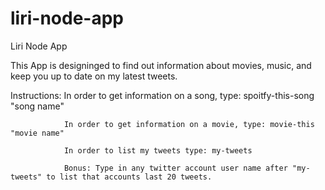 # liri-node-app

Liri Node App

This App is designinged to find out information about movies, music, and keep you up to date on my latest tweets.

Instructions:   In order to get information on a song, type: spoitfy-this-song "song name"

                In order to get information on a movie, type: movie-this "movie name"

                In order to list my tweets type: my-tweets

                Bonus: Type in any twitter account user name after "my-tweets" to list that accounts last 20 tweets.